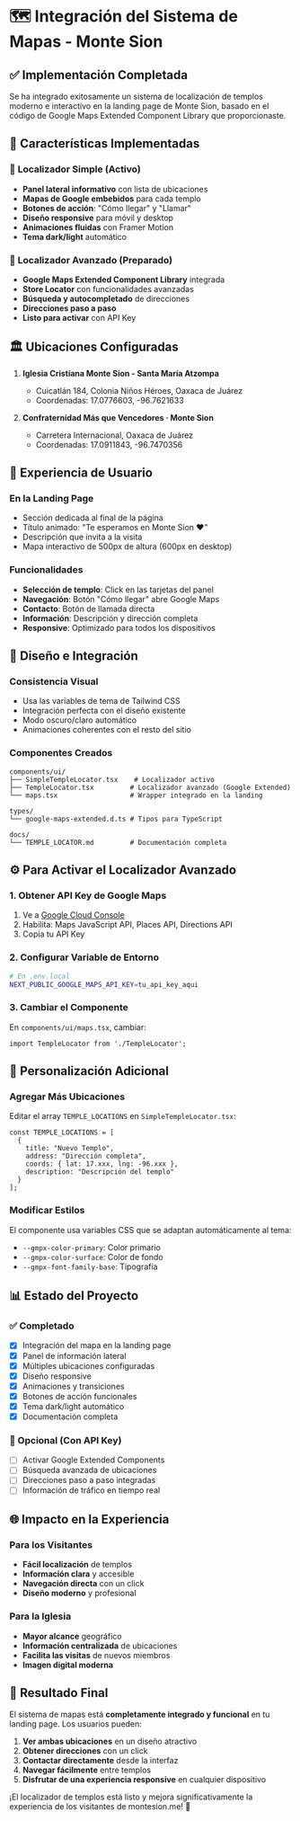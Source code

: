 # 🗺️ Integración del Sistema de Mapas - Monte Sion

## ✅ Implementación Completada

Se ha integrado exitosamente un sistema de localización de templos moderno e interactivo en la landing page de Monte Sion, basado en el código de Google Maps Extended Component Library que proporcionaste.

## 🚀 Características Implementadas

### 🎯 **Localizador Simple (Activo)**
- **Panel lateral informativo** con lista de ubicaciones
- **Mapas de Google embebidos** para cada templo
- **Botones de acción**: "Cómo llegar" y "Llamar"
- **Diseño responsive** para móvil y desktop
- **Animaciones fluidas** con Framer Motion
- **Tema dark/light** automático

### 🔧 **Localizador Avanzado (Preparado)**
- **Google Maps Extended Component Library** integrada
- **Store Locator** con funcionalidades avanzadas
- **Búsqueda y autocompletado** de direcciones
- **Direcciones paso a paso**
- **Listo para activar** con API Key

## 🏛️ Ubicaciones Configuradas

1. **Iglesia Cristiana Monte Sion - Santa María Atzompa**
   - Cuicatlán 184, Colonia Niños Héroes, Oaxaca de Juárez
   - Coordenadas: 17.0776603, -96.7621633

2. **Confraternidad Más que Vencedores · Monte Sion**
   - Carretera Internacional, Oaxaca de Juárez
   - Coordenadas: 17.0911843, -96.7470356

## 📱 Experiencia de Usuario

### En la Landing Page
- Sección dedicada al final de la página
- Título animado: "Te esperamos en Monte Sion ❤️"
- Descripción que invita a la visita
- Mapa interactivo de 500px de altura (600px en desktop)

### Funcionalidades
- **Selección de templo**: Click en las tarjetas del panel
- **Navegación**: Botón "Cómo llegar" abre Google Maps
- **Contacto**: Botón de llamada directa
- **Información**: Descripción y dirección completa
- **Responsive**: Optimizado para todos los dispositivos

## 🎨 Diseño e Integración

### Consistencia Visual
- Usa las variables de tema de Tailwind CSS
- Integración perfecta con el diseño existente
- Modo oscuro/claro automático
- Animaciones coherentes con el resto del sitio

### Componentes Creados
```
components/ui/
├── SimpleTempleLocator.tsx    # Localizador activo
├── TempleLocator.tsx         # Localizador avanzado (Google Extended)
└── maps.tsx                  # Wrapper integrado en la landing

types/
└── google-maps-extended.d.ts # Tipos para TypeScript

docs/
└── TEMPLE_LOCATOR.md         # Documentación completa
```

## ⚙️ Para Activar el Localizador Avanzado

### 1. Obtener API Key de Google Maps
1. Ve a [Google Cloud Console](https://console.cloud.google.com/)
2. Habilita: Maps JavaScript API, Places API, Directions API
3. Copia tu API Key

### 2. Configurar Variable de Entorno
```bash
# En .env.local
NEXT_PUBLIC_GOOGLE_MAPS_API_KEY=tu_api_key_aqui
```

### 3. Cambiar el Componente
En `components/ui/maps.tsx`, cambiar:
```tsx
import TempleLocator from './TempleLocator';
```

## 🔧 Personalización Adicional

### Agregar Más Ubicaciones
Editar el array `TEMPLE_LOCATIONS` en `SimpleTempleLocator.tsx`:

```tsx
const TEMPLE_LOCATIONS = [
  {
    title: "Nuevo Templo",
    address: "Dirección completa",
    coords: { lat: 17.xxx, lng: -96.xxx },
    description: "Descripción del templo"
  }
];
```

### Modificar Estilos
El componente usa variables CSS que se adaptan automáticamente al tema:
- `--gmpx-color-primary`: Color primario
- `--gmpx-color-surface`: Color de fondo
- `--gmpx-font-family-base`: Tipografía

## 📊 Estado del Proyecto

### ✅ Completado
- [x] Integración del mapa en la landing page
- [x] Panel de información lateral
- [x] Múltiples ubicaciones configuradas
- [x] Diseño responsive
- [x] Animaciones y transiciones
- [x] Botones de acción funcionales
- [x] Tema dark/light automático
- [x] Documentación completa

### 🔄 Opcional (Con API Key)
- [ ] Activar Google Extended Components
- [ ] Búsqueda avanzada de ubicaciones
- [ ] Direcciones paso a paso integradas
- [ ] Información de tráfico en tiempo real

## 🌐 Impacto en la Experiencia

### Para los Visitantes
- **Fácil localización** de templos
- **Información clara** y accesible
- **Navegación directa** con un click
- **Diseño moderno** y profesional

### Para la Iglesia
- **Mayor alcance** geográfico
- **Información centralizada** de ubicaciones
- **Facilita las visitas** de nuevos miembros
- **Imagen digital moderna**

## 🎯 Resultado Final

El sistema de mapas está **completamente integrado y funcional** en tu landing page. Los usuarios pueden:

1. **Ver ambas ubicaciones** en un diseño atractivo
2. **Obtener direcciones** con un click
3. **Contactar directamente** desde la interfaz
4. **Navegar fácilmente** entre templos
5. **Disfrutar de una experiencia responsive** en cualquier dispositivo

¡El localizador de templos está listo y mejora significativamente la experiencia de los visitantes de montesion.me! 🎉
